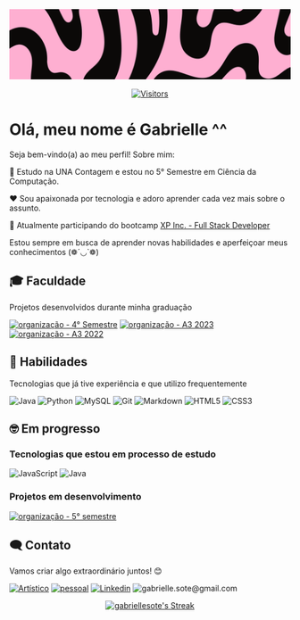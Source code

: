  <img src="https://github.com/gabriellesote/gabriellesote/blob/main/banner-image/banners%20(1).png">

 <div align=center> 

 [![Visitors](https://api.visitorbadge.io/api/combined?path=https%3A%2F%2Fgithub.com%2Fgabriellesote&label=visitors%20(today%2Ftotal)&labelColor=%23ffa6ce&countColor=%23ffffff)](https://visitorbadge.io/status?path=https%3A%2F%2Fgithub.com%2Fgabriellesote)
 </div>
 
<h1> Olá, meu nome é Gabrielle  ^^ </h1>

 <p> 
Seja bem-vindo(a) ao meu perfil! Sobre mim: 
  
 🏫  Estudo na UNA Contagem e  estou no 5° Semestre em Ciência da Computação.
  
 ❤️ Sou apaixonada por tecnologia e adoro aprender cada vez mais sobre o assunto. 
  
 🧠 Atualmente participando do bootcamp  [XP Inc. - Full Stack Developer](https://web.dio.me/track/coding-the-future-xp-full-stack-developer) <br> 
  
  
  Estou sempre em busca de aprender novas habilidades e aperfeiçoar meus conhecimentos (❁´◡`❁)
 </p>

 ## 🎓 Faculdade 

<p> Projetos desenvolvidos durante minha graduação </p>

[![organização - 4° Semestre](https://img.shields.io/badge/organização-4°_Semestre-pink?style=for-the-badge&logo=github)](https://github.com/S4-2024)
[![organização - A3 2023](https://img.shields.io/badge/organização-3°_Semestre-purple?style=for-the-badge&logo=github)](https://github.com/A3-2023)
[![organização - A3 2022](https://img.shields.io/badge/organização-1°_Semestre-blue?style=for-the-badge&logo=github)](https://github.com/Calvao-Bueno)



## 🌟 Habilidades
<p> Tecnologias que já tive experiência e que utilizo frequentemente</p>

![Java](https://img.shields.io/badge/java-%23ED8B00.svg?style=for-the-badge&logo=openjdk&logoColor=white)
![Python](https://img.shields.io/badge/python-3670A0?style=for-the-badge&logo=python&logoColor=ffdd54)
![MySQL](https://img.shields.io/badge/MySQL-00000F?style=for-the-badge&logo=mysql&logoColor=white)
![Git](https://img.shields.io/badge/GIT-E44C30?style=for-the-badge&logo=git&logoColor=white)
![Markdown](https://img.shields.io/badge/Markdown-000?style=for-the-badge&logo=markdown)
![HTML5](https://img.shields.io/badge/HTML5-E34F26?style=for-the-badge&logo=html5&logoColor=white)
![CSS3](https://img.shields.io/badge/CSS3-1572B6?style=for-the-badge&logo=css3&logoColor=white)
 
## 🤓 Em progresso 
<h3>Tecnologias que estou em processo de estudo </h3>

![JavaScript](https://img.shields.io/badge/JavaScript-F7DF1E?style=for-the-badge&logo=javascript&logoColor=black)
![Java](https://img.shields.io/badge/java-%23ED8B00.svg?style=for-the-badge&logo=openjdk&logoColor=white)

 <h3>Projetos em desenvolvimento</h3>

 [![organização - 5° semestre](https://img.shields.io/badge/organização-5°_semestre-pink?style=for-the-badge&logo=github)](https://github.com/S5-2024)



 

## 🗨️ Contato

<p>Vamos criar algo extraordinário juntos! 😊</p>

[![Artístico](https://img.shields.io/badge/Artístico-833AB4?style=for-the-badge&logo=instagram)](https://www.instagram.com/ga_baralou/)
[![pessoal](https://img.shields.io/badge/pessoal-5B51D8?style=for-the-badge&logo=instagram)](https://www.instagram.com/gabi.sote/)
[![Linkedin](https://img.shields.io/badge/Linkedin-0e76a8?style=for-the-badge&logo=linkedin)](https://www.linkedin.com/in/gabrielle-teixeira-a9624329a/)
![gabrielle.sote@gmail.com](https://img.shields.io/badge/gabrielle.sote%40gmail.com-black?style=for-the-badge&logo=gmail&logoColor=red)


 


 <div align="center" >
  <a href="https://github.com/gabriellesote">

  
   
![gabriellesote's Streak](https://github-readme-streak-stats.herokuapp.com/?user=gabriellesote&theme=dracula&hide_border=true&layout=compact)
</div>
 
<!---
gabriellesote/gabriellesote is a ✨ special ✨ repository because its `README.md` (this file) appears on your GitHub profile.
You can click the Preview link to take a look at your changes.
